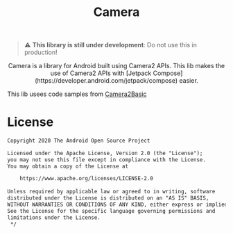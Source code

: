 <h1 align="center">Camera</h1></br>

> :warning: **This library is still under development**: Do not use this in production!

<p align="center">
Camera is a library for Android built using Camera2 APIs.
This lib makes the use of Camera2 APIs with [Jetpack Compose](https://developer.android.com/jetpack/compose) easier.
</p>

This lib usees code samples from [Camera2Basic](https://github.com/android/camera-samples/tree/main/Camera2Basic)

# License
```xml
Copyright 2020 The Android Open Source Project

Licensed under the Apache License, Version 2.0 (the "License");
you may not use this file except in compliance with the License.
You may obtain a copy of the License at

    https://www.apache.org/licenses/LICENSE-2.0
    
Unless required by applicable law or agreed to in writing, software
distributed under the License is distributed on an "AS IS" BASIS,
WITHOUT WARRANTIES OR CONDITIONS OF ANY KIND, either express or implied.
See the License for the specific language governing permissions and
limitations under the License.
 */
```
